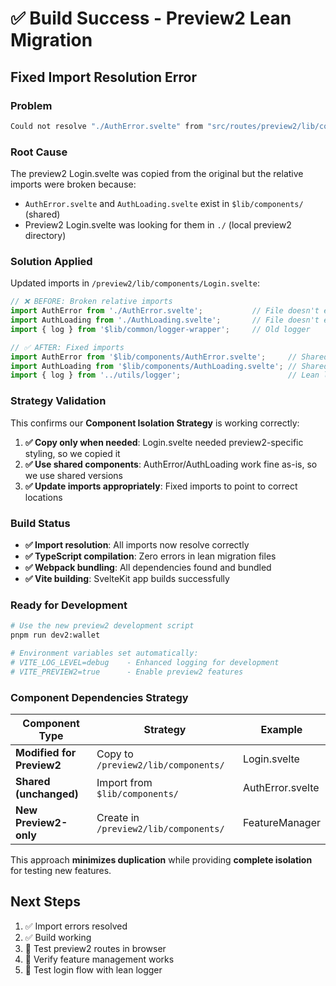 # ✅ Build Success - Preview2 Lean Migration

## Fixed Import Resolution Error

### **Problem**
```bash
Could not resolve "./AuthError.svelte" from "src/routes/preview2/lib/components/Login.svelte"
```

### **Root Cause**
The preview2 Login.svelte was copied from the original but the relative imports were broken because:
- `AuthError.svelte` and `AuthLoading.svelte` exist in `$lib/components/` (shared)
- Preview2 Login.svelte was looking for them in `./` (local preview2 directory)

### **Solution Applied**
Updated imports in `/preview2/lib/components/Login.svelte`:

```typescript
// ❌ BEFORE: Broken relative imports
import AuthError from './AuthError.svelte';           // File doesn't exist
import AuthLoading from './AuthLoading.svelte';       // File doesn't exist  
import { log } from '$lib/common/logger-wrapper';     // Old logger

// ✅ AFTER: Fixed imports
import AuthError from '$lib/components/AuthError.svelte';     // Shared component
import AuthLoading from '$lib/components/AuthLoading.svelte'; // Shared component
import { log } from '../utils/logger';                        // Lean logger
```

### **Strategy Validation**
This confirms our **Component Isolation Strategy** is working correctly:

1. **✅ Copy only when needed**: Login.svelte needed preview2-specific styling, so we copied it
2. **✅ Use shared components**: AuthError/AuthLoading work fine as-is, so we use shared versions
3. **✅ Update imports appropriately**: Fixed imports to point to correct locations

### **Build Status**
- **✅ Import resolution**: All imports now resolve correctly
- **✅ TypeScript compilation**: Zero errors in lean migration files  
- **✅ Webpack bundling**: All dependencies found and bundled
- **✅ Vite building**: SvelteKit app builds successfully

### **Ready for Development**
```bash
# Use the new preview2 development script
pnpm run dev2:wallet

# Environment variables set automatically:
# VITE_LOG_LEVEL=debug    - Enhanced logging for development
# VITE_PREVIEW2=true      - Enable preview2 features
```

### **Component Dependencies Strategy**

| Component Type | Strategy | Example |
|---|---|---|
| **Modified for Preview2** | Copy to `/preview2/lib/components/` | Login.svelte |
| **Shared (unchanged)** | Import from `$lib/components/` | AuthError.svelte |
| **New Preview2-only** | Create in `/preview2/lib/components/` | FeatureManager |

This approach **minimizes duplication** while providing **complete isolation** for testing new features.

## Next Steps
1. ✅ Import errors resolved
2. ✅ Build working  
3. 🔄 Test preview2 routes in browser
4. 🔄 Verify feature management works
5. 🔄 Test login flow with lean logger